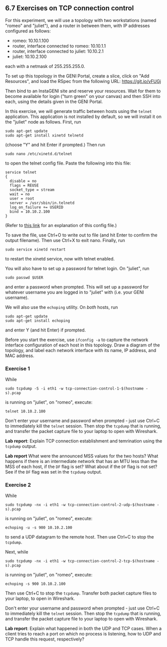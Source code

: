 ## 6.7 Exercises on TCP connection control

For this experiment, we will use a topology with two workstations (named "romeo" and "juliet"), and a router in between them, with IP addresses configured as follows:

* romeo: 10.10.1.100
* router, interface connected to romeo: 10.10.1.1
* router, interface connected to juliet: 10.10.2.1
* juliet: 10.10.2.100

each with a netmask of 255.255.255.0. 

To set up this topology in the GENI Portal, create a slice, click on "Add Resources", and load the RSpec from the following URL: https://git.io/vFUGj

Then bind to an InstaGENI site and reserve your resources. Wait for them to become available for login ("turn green" on your canvas) and then SSH into each, using the details given in the GENI Portal.

In this exercise, we will generate traffic between hosts using the `telnet` application. This application is not installed by default, so we will install it on the "juliet" node as follows. First, run

```
sudo apt-get update  
sudo apt-get install xinetd telnetd  
```

(choose "Y" and hit Enter if prompted.) Then run

```
sudo nano /etc/xinetd.d/telnet
```

to open the telnet config file. Paste the following into this file:

```
service telnet  
{
  disable = no  
  flags = REUSE    
  socket_type = stream   
  wait = no  
  user = root  
  server = /usr/sbin/in.telnetd
  log_on_failure += USERID   
  bind = 10.10.2.100
}
```

(Refer to [this link](https://access.redhat.com/documentation/en-US/Red_Hat_Enterprise_Linux/3/html/Reference_Guide/s1-tcpwrappers-xinetd-config.html) for an explanation of this config file.)

To save the file, use Ctrl+O to write out to file (and hit Enter to confirm the output filename). Then use Ctrl+X to exit nano. Finally, run

```
sudo service xinetd restart  
```

to restart the xinetd service, now with telnet enabled.

You will also have to set up a password for telnet login. On "juliet", run

```
sudo passwd $USER
```

and enter a password when prompted. This will set up a password for whatever username you are logged in to "juliet" with (i.e. your GENI username).

We will also use the `echoping` utility. On _both_ hosts, run

```
sudo apt-get update
sudo apt-get install echoping
```

and enter Y (and hit Enter) if prompted.

Before you start the exercise, use `ifconfig -a` to capture the network interface configuration of each host in this topology. Draw a diagram of the topology, and label each network interface with its name, IP address, and MAC address.

### Exercise 1

While 

```
sudo tcpdump -S -i eth1 -w tcp-connection-control-1-$(hostname -s).pcap
```

is running on "juliet", on "romeo", execute:

```
telnet 10.10.2.100
```

Don't enter your username and password when prompted - just use Ctrl+C to immediately kill the `telnet` session. Then stop the `tcpdump` that is running, and transfer the packet capture file to your laptop to open with Wireshark.

**Lab report**: Explain TCP connection establishment and temrination using the `tcpdump` output. 

**Lab report** What were the announced MSS values for the two hosts? What happens if there is an intermediate network that has an MTU less than the MSS of each host, if the `DF` flag is set? What about if the `DF` flag is not set? See if the `DF` flag was set in the `tcpdump` output.

### Exercise 2

While 

```
sudo tcpdump -nx -i eth1 -w tcp-connection-control-2-udp-$(hostname -s).pcap
```

is running on "juliet", on "romeo", execute:

```
echoping -u -s 900 10.10.2.100
```

to send a UDP datagram to the remote host. Then use Ctrl+C to stop the `tcpdump`.

Next, while 

```
sudo tcpdump -nx -i eth1 -w tcp-connection-control-2-tcp-$(hostname -s).pcap
```

is running on "juliet", on "romeo", execute:

```
echoping -s 900 10.10.2.100
```

Then use Ctrl+C to stop the `tcpdump`. Transfer both packet capture files to your laptop, to open in Wireshark.

Don't enter your username and password when prompted - just use Ctrl+C to immediately kill the `telnet` session. Then stop the `tcpdump` that is running, and transfer the packet capture file to your laptop to open with Wireshark.

**Lab report**: Explain what happened in both the UDP and TCP cases. When a client tries to reach a port on which no process is listening, how to UDP and TCP handle this request, respectively?
